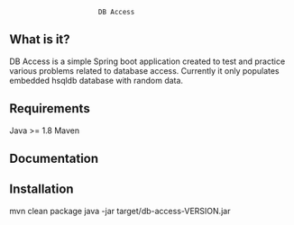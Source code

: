 
                          DB Access

  What is it?
  -----------

  DB Access is a simple Spring boot application created to test 
  and practice various problems related to database access.
  Currently it only populates embedded hsqldb database with random data.

  Requirements
  ------------
  
  Java >= 1.8
  Maven 
  
  Documentation
  -------------


  Installation
  ------------
  mvn clean package 
  java -jar target/db-access-VERSION.jar
  
